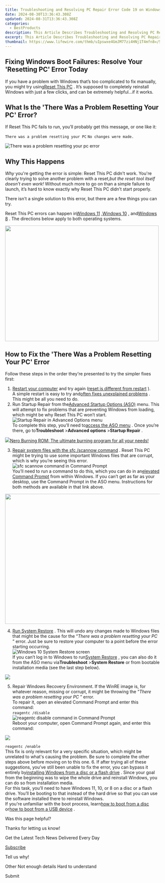 ```yaml
---
title: Troubleshooting and Resolving PC Repair Error Code 19 on Windows Systems
date: 2024-08-30T13:36:43.308Z
updated: 2024-08-31T13:36:43.308Z
categories:
  - BestProducts
description: This Article Describes Troubleshooting and Resolving PC Repair Error Code 19 on Windows Systems
excerpt: This Article Describes Troubleshooting and Resolving PC Repair Error Code 19 on Windows Systems
thumbnail: https://www.lifewire.com/thmb/uIpswxe4GmJM77zi4HNj1T4mfn8=/540x405/filters:no_upscale():max_bytes(150000):strip_icc():format(webp)/001_how-to-fix-code-19-errors-2623182-5bfdd5d94cedfd0026018311.jpg
---
```


## Fixing Windows Boot Failures: Resolve Your 'Resetting PC' Error Today
 If you have a problem with Windows that’s too complicated to fix manually, you might try using[Reset This PC](https://www.lifewire.com/reset-this-pc-2626216) . It’s supposed to completely reinstall Windows with just a few clicks, and can be extremely helpful...if it works.

## What Is the 'There Was a Problem Resetting Your PC' Error?

 If Reset This PC fails to run, you’ll probably get this message, or one like it:  

 `There was a problem resetting your PC`
`No changes were made.`

![There was a problem resetting your pc error](https://www.lifewire.com/thmb/5tOAYiPdaTDXVWTynoE4PdeoMxQ=/1500x0/filters:no_upscale():max_bytes(150000):strip_icc():format(webp)/there-was-a-problem-resetting-your-pc-86e596e364114dc2bacc19e1295c4ce4.png)

## Why This Happens

_Why_ you're getting the error is simple: Reset This PC didn't work. You're clearly trying to solve another problem with a reset,_but the reset tool itself doesn’t even work!_ Without much more to go on than a simple failure to launch, it’s hard to know exactly why Reset This PC didn’t start properly.

 There isn't a single solution to this error, but there are a few things you can try.

 Reset This PC errors can happen in[Windows 11](https://www.lifewire.com/windows-11-5188930) ,[Windows 10](https://www.lifewire.com/windows-10-2626217) , and[Windows 8](https://www.lifewire.com/windows-8-2626235) . The directions below apply to both operating systems.

<!-- affiliate ads begin -->
<a href="https://electronicx.pxf.io/c/5597632/1872456/14483" target="_top" id="1872456"><img src="//a.impactradius-go.com/display-ad/14483-1872456" border="0" alt="" width="500" height="375"/></a><img height="0" width="0" src="https://imp.pxf.io/i/5597632/1872456/14483" style="position:absolute;visibility:hidden;" border="0" />
<!-- affiliate ads end -->
## How to Fix the 'There Was a Problem Resetting Your PC' Error

 Follow these steps in the order they're presented to try the simpler fixes first:

1. [Restart your computer](https://www.lifewire.com/how-to-reboot-a-computer-2624568) and try again ([reset is different from restart](https://www.lifewire.com/reboot-vs-reset-4157868) ).  
 A simple restart is easy to try and[often fixes unexplained problems](https://www.lifewire.com/why-does-restarting-seem-to-fix-most-computer-problems-2624569) . This might be all you need to do.
2. Run Startup Repair from the[Advanced Startup Options (ASO)](https://www.lifewire.com/advanced-startup-options-2625805) menu. This will attempt to fix problems that are preventing Windows from loading, which might be why Reset This PC won’t start.  
![Startup Repair in Advanced Options menu](https://www.lifewire.com/thmb/EjCM25AXeApJ95fLxmCvw-bZ9uU=/1500x0/filters:no_upscale():max_bytes(150000):strip_icc():format(webp)/advanced-options-startup-repair-d8c55ed0c58e406b8073335d1a15270d.png)  
 To complete this step, you’ll need to[access the ASO menu](https://www.lifewire.com/how-to-access-advanced-startup-options-in-windows-10-or-8-2626229) . Once you’re there, go to**Troubleshoot** \>**Advanced options** \>**Startup Repair** .
<!-- affiliate ads begin -->
<a href="https://store.nero.com/order/checkout.php?PRODS=39694080&QTY=1&AFFILIATE=108875&CART=1"><img src="http://cdnwww.nero.com/nero-com-wAssets/img/banners/2023/nbr/fire/Screenshot_1red_gb.jpg" border="0">Nero Burning ROM:
The ultimate burning program for all your needs!</a>
<!-- affiliate ads end -->
3. [Repair system files with the sfc /scannow command](https://www.lifewire.com/how-to-use-sfc-scannow-to-repair-windows-system-files-2626161) . Reset This PC might be trying to use some important Windows files that are corrupt, which is why you’re seeing this error.  
![sfc scannow command in Command Prompt](https://www.lifewire.com/thmb/rCEGFztnnEGe2OokQxLPfPKG6Po=/1500x0/filters:no_upscale():max_bytes(150000):strip_icc():format(webp)/sfc-scannow-a32db075f41b417d9f9116107fdc6c2b.png)  
 You’ll need to run a command to do this, which you can do in an[elevated Command Prompt](https://www.lifewire.com/how-to-open-an-elevated-command-prompt-2618088) from within Windows. If you can’t get as far as your desktop, use the Command Prompt in the ASO menu. Instructions for both methods are available in that link above.
<!-- affiliate ads begin -->
<a href="https://parisrhonecom.sjv.io/c/5597632/1896607/21553" target="_top" id="1896607"><img src="//a.impactradius-go.com/display-ad/21553-1896607" border="0" alt="" width="750" height="422"/></a><img height="0" width="0" src="https://imp.pxf.io/i/5597632/1896607/21553" style="position:absolute;visibility:hidden;" border="0" />
<!-- affiliate ads end -->
4. [Run System Restore](https://www.lifewire.com/how-to-use-system-restore-in-windows-2626131) . This will undo any changes made to Windows files that might be the cause for the “_There was a problem resetting your PC_ ” error. Just be sure to restore your computer to a point before the error starting occurring.  
![Windows 10 System Restore screen](https://www.lifewire.com/thmb/YNdyS4A1lLE09hn7V9RJ3Rm-Kc8=/1500x0/filters:no_upscale():max_bytes(150000):strip_icc():format(webp)/restore-point-windows-10-ecd60e49098a45c7ad8687986904d818.png)  
 If you can’t log in to Windows to run[System Restore](https://www.lifewire.com/what-is-system-restore-2626022) , you can also do it from the ASO menu via**Troubleshoot** \>**System Restore** or from bootable installation media (see the last step below).
<!-- affiliate ads begin -->
<a href="https://secure.2checkout.com/order/checkout.php?PRODS=4620778&QTY=1&AFFILIATE=108875&CART=1"><img src="https://secure.avangate.com/images/merchant/07dd4d5a72f5740ef0f035f201951476/300__250banner.jpg" border="0"></a>
<!-- affiliate ads end -->
5. Repair Windows Recovery Environment. If the WinRE image is, for whatever reason, missing or corrupt, it might be throwing the “_There was a problem resetting your PC_ ” error.  
 To repair it, open an elevated Command Prompt and enter this command:  
 `reagentc /disable`  
![reagentc disable command in Command Prompt](https://www.lifewire.com/thmb/d5zO43p4ZIJfMESMS8Q9H8kNBPU=/1500x0/filters:no_upscale():max_bytes(150000):strip_icc():format(webp)/reagentc-disable-command-2ad577ae139f435da2305cc3d34dfd5b.png)  
 Reboot your computer, open Command Prompt again, and enter this command:  
<!-- affiliate ads begin -->
<a href="https://shop.mondly.com/affiliate.php?ACCOUNT=ATISTUDI&AFFILIATE=108875&PATH=https%3A%2F%2Fwww.mondly.com%3FAFFILIATE%3D108875%26RESOURCE%3D%2BGeneral%2B970x90%2B"><img src="https://secure.avangate.com/images/merchant/69c418c33ec2e1a4267fa9bb77fa1428/general-970x90.gif" border="0"></a>
<!-- affiliate ads end -->
 `reagentc /enable`  
 This fix is only relevant for a very specific situation, which might be unrelated to what's causing the problem. Be sure to complete the other steps above before moving on to this one.
6. If after trying all of these suggestions, you’ve still been unable to fix the error, you can bypass it entirely by[installing Windows from a disc or a flash drive](https://www.lifewire.com/how-to-clean-install-windows-2624904) . Since your goal from the beginning was to wipe the whole drive and reinstall Windows, you can do so from installation media.  
 For this task, you’ll need to have Windows 11, 10, or 8 on a disc or a flash drive. You’ll be booting to that instead of the hard drive so that you can use the software installed there to reinstall Windows.  
 If you're unfamiliar with the boot process, learn[how to boot from a disc](https://www.lifewire.com/how-to-boot-from-a-cd-dvd-or-bd-disc-2626090) or[how to boot from a USB device](https://www.lifewire.com/how-to-boot-from-a-usb-device-2626091) .

Was this page helpful?

Thanks for letting us know!

 Get the Latest Tech News Delivered Every Day

[Subscribe](https://www.lifewire.com/#)

Tell us why!

 Other  Not enough details  Hard to understand

 Submit

<ins class="adsbygoogle"
     style="display:block"
     data-ad-format="autorelaxed"
     data-ad-client="ca-pub-7571918770474297"
     data-ad-slot="1223367746"></ins>



<ins class="adsbygoogle"
     style="display:block"
     data-ad-client="ca-pub-7571918770474297"
     data-ad-slot="8358498916"
     data-ad-format="auto"
     data-full-width-responsive="true"></ins>


